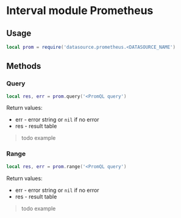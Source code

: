 # Interval module Prometheus

## Usage

```lua
local prom = require('datasource.prometheus.<DATASOURCE_NAME')
```

## Methods

### Query

```lua
local res, err = prom.query('<PromQL query')
```

Return values:
- err - error string or `nil` if no error
- res - result table

> todo example

### Range

```lua
local res, err = prom.range('<PromQL query')
```

Return values:
- err - error string or `nil` if no error
- res - result table

> todo example

